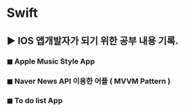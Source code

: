 # Swift

 ## ▶︎ IOS 앱개발자가 되기 위한 공부 내용 기록.


### ◼︎ Apple Music Style App

### ◼︎ Naver News API 이용한 어플 ( MVVM Pattern ) 

### ◼︎ To do list App 
